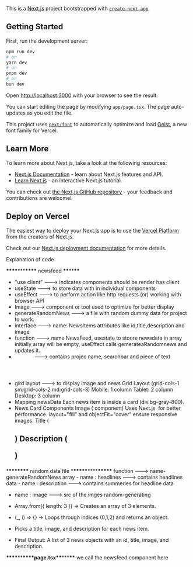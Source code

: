 This is a [Next.js](https://nextjs.org) project bootstrapped with [`create-next-app`](https://nextjs.org/docs/app/api-reference/cli/create-next-app).

## Getting Started

First, run the development server:

```bash
npm run dev
# or
yarn dev
# or
pnpm dev
# or
bun dev
```

Open [http://localhost:3000](http://localhost:3000) with your browser to see the result.

You can start editing the page by modifying `app/page.tsx`. The page auto-updates as you edit the file.

This project uses [`next/font`](https://nextjs.org/docs/app/building-your-application/optimizing/fonts) to automatically optimize and load [Geist](https://vercel.com/font), a new font family for Vercel.

## Learn More

To learn more about Next.js, take a look at the following resources:

- [Next.js Documentation](https://nextjs.org/docs) - learn about Next.js features and API.
- [Learn Next.js](https://nextjs.org/learn) - an interactive Next.js tutorial.

You can check out [the Next.js GitHub repository](https://github.com/vercel/next.js) - your feedback and contributions are welcome!

## Deploy on Vercel

The easiest way to deploy your Next.js app is to use the [Vercel Platform](https://vercel.com/new?utm_medium=default-template&filter=next.js&utm_source=create-next-app&utm_campaign=create-next-app-readme) from the creators of Next.js.

Check out our [Next.js deployment documentation](https://nextjs.org/docs/app/building-your-application/deploying) for more details.

Explanation of code

**\*\*\*\***\*\*\***\*\*\*\*** newsfeed **\*\***\*\***\*\***

- "use client" ---> indicates components should be render has client
- useState ---> to store data with in individual components
- useEffect ---> to perform action like http requests (or) working with browser API
- Image ---> component or tool used to optimize for better display
- generateRandomNews ---> a file with random dummy data for project to work.
- interface ---> name: NewsItems attributes like id,title,description and image
- function ---> name NewsFeed, usestate to stoore newsdata in array initially array will be empty, useEffect calls gemerateaRandomnews and updates it.
- <Header> ---> contains projec name, searchbar and piece of text
- gird layout ---> to display image and news
  Grid Layout (grid-cols-1 sm:grid-cols-2 md:grid-cols-3)
  Mobile: 1 column
  Tablet: 2 column
  Desktop: 3 column
- Mapping newsData
  Each news item is inside a card (div.bg-gray-800).
- News Card Components
  Image (<Image> component)
  Uses Next.js <Image> for better performance.
  layout="fill" and objectFit="cover" ensure responsive images.
  Title (<h2>)
  Description (<p>)

\***\*\*\*\*\*\*\*** random data file \***\*\*\*\*\***\*\*\*\***\*\*\*\*\***
function ---> name-generateRandomNews
array - name : headlines ---> contains headlines data - name : description ---> contains summeries for headline data

- name : image ---> src of the imges
  random-generating

- Array.from({ length: 3 }) → Creates an array of 3 elements.
- (\_, i) => {} → Loops through indices (0,1,2) and returns an object.
- Picks a title, image, and description for each news item.
- Final Output: A list of 3 news objects with an id, title, image, and description.

**\*\*\*\***\*\***\*\*\*\***page.tsx**\*\***\*\*\***\*\***
we call the newsfeed component here
